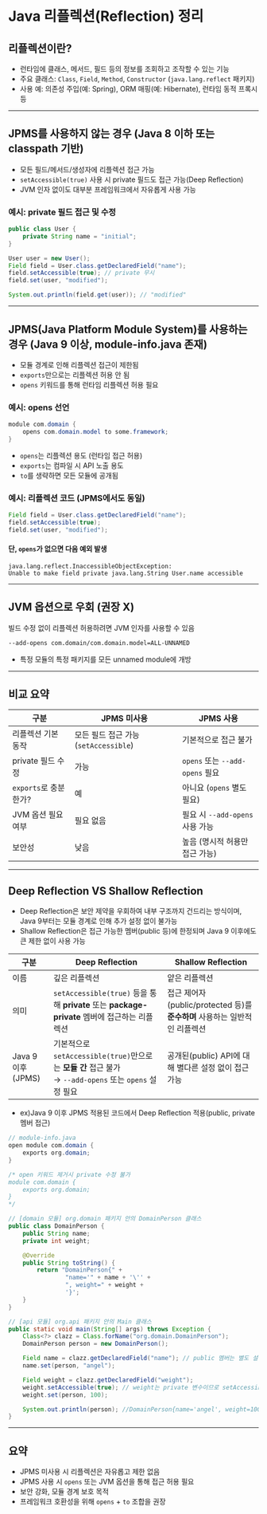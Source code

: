 # Java 리플렉션(Reflection) 정리

## 리플렉션이란?

- 런타임에 클래스, 메서드, 필드 등의 정보를 조회하고 조작할 수 있는 기능
- 주요 클래스: `Class`, `Field`, `Method`, `Constructor` (`java.lang.reflect` 패키지)
- 사용 예: 의존성 주입(예: Spring), ORM 매핑(예: Hibernate), 런타임 동적 프록시 등

---

## JPMS를 사용하지 않는 경우 (Java 8 이하 또는 classpath 기반)

- 모든 필드/메서드/생성자에 리플렉션 접근 가능
- `setAccessible(true)` 사용 시 private 필드도 접근 가능(Deep Reflection)
- JVM 인자 없이도 대부분 프레임워크에서 자유롭게 사용 가능

### 예시: private 필드 접근 및 수정

```java
public class User {
    private String name = "initial";
}
```

```java
User user = new User();
Field field = User.class.getDeclaredField("name");
field.setAccessible(true); // private 무시
field.set(user, "modified");

System.out.println(field.get(user)); // "modified"
```

---

## JPMS(Java Platform Module System)를 사용하는 경우 (Java 9 이상, module-info.java 존재)

- 모듈 경계로 인해 리플렉션 접근이 제한됨
- `exports`만으로는 리플렉션 허용 안 됨
- `opens` 키워드를 통해 런타임 리플렉션 허용 필요

### 예시: opens 선언

```java
module com.domain {
    opens com.domain.model to some.framework;
}
```

- `opens`는 리플렉션 용도 (런타임 접근 허용)
- `exports`는 컴파일 시 API 노출 용도
- `to`를 생략하면 모든 모듈에 공개됨

### 예시: 리플렉션 코드 (JPMS에서도 동일)

```java
Field field = User.class.getDeclaredField("name");
field.setAccessible(true);
field.set(user, "modified");
```

#### 단, `opens`가 없으면 다음 예외 발생

```
java.lang.reflect.InaccessibleObjectException: 
Unable to make field private java.lang.String User.name accessible
```

---

## JVM 옵션으로 우회 (권장 X)

빌드 수정 없이 리플렉션 허용하려면 JVM 인자를 사용할 수 있음

```bash
--add-opens com.domain/com.domain.model=ALL-UNNAMED
```

- 특정 모듈의 특정 패키지를 모든 unnamed module에 개방

---

## 비교 요약

| 구분               | JPMS 미사용                      | JPMS 사용                     |
|------------------|-------------------------------|-----------------------------|
| 리플렉션 기본 동작       | 모든 필드 접근 가능 (`setAccessible`) | 기본적으로 접근 불가                 |
| private 필드 수정    | 가능                            | `opens` 또는 `--add-opens` 필요 |
| `exports`로 충분한가? | 예                             | 아니요 (`opens` 별도 필요)         |
| JVM 옵션 필요 여부     | 필요 없음                         | 필요 시 `--add-opens` 사용 가능    |
| 보안성              | 낮음                            | 높음 (명시적 허용만 접근 가능)          |

---

## Deep Reflection VS Shallow Reflection

- Deep Reflection은 보안 제약을 우회하여 내부 구조까지 건드리는 방식이며, Java 9부터는 모듈 경계로 인해 추가 설정 없이 불가능
- Shallow Reflection은 접근 가능한 멤버(public 등)에 한정되며 Java 9 이후에도 큰 제한 없이 사용 가능

| 구분              | Deep Reflection                                                                     | Shallow Reflection                                  |
|-----------------|-------------------------------------------------------------------------------------|-----------------------------------------------------|
| 이름              | 깊은 리플렉션                                                                             | 얕은 리플렉션                                             |
| 의미              | `setAccessible(true)` 등을 통해 **private** 또는 **package-private** 멤버에 접근하는 리플렉션        | 접근 제어자(public/protected 등)를 **준수하며** 사용하는 일반적인 리플렉션 |
| Java 9 이후(JPMS) | 기본적으로 `setAccessible(true)`만으로는 **모듈 간** 접근 불가<br/>→ `--add-opens` 또는 `opens` 설정 필요 | 공개된(public) API에 대해 별다른 설정 없이 접근 가능                 |

- ex)Java 9 이후 JPMS 적용된 코드에서 Deep Reflection 적용(public, private 멤버 접근)

```java
// module-info.java
open module com.domain {
    exports org.domain;
}

/* open 키워드 제거시 private 수정 불가
module com.domain {
    exports org.domain;
}
*/
```

```java
// [domain 모듈] org.domain 패키지 안의 DomainPerson 클래스
public class DomainPerson {
    public String name;
    private int weight;

    @Override
    public String toString() {
        return "DomainPerson{" +
                "name='" + name + '\'' +
                ", weight=" + weight +
                '}';
    }
}
```

```java
// [api 모듈] org.api 패키지 안의 Main 클래스
public static void main(String[] args) throws Exception {
    Class<?> clazz = Class.forName("org.domain.DomainPerson");
    DomainPerson person = new DomainPerson();

    Field name = clazz.getDeclaredField("name"); // public 멤버는 별도 설정 필요없음
    name.set(person, "angel");

    Field weight = clazz.getDeclaredField("weight");
    weight.setAccessible(true); // weight는 private 변수이므로 setAccessible을 호출해 주어야 한다.
    weight.set(person, 100);

    System.out.println(person); //DomainPerson{name='angel', weight=100}
}
```

---

## 요약

- JPMS 미사용 시 리플렉션은 자유롭고 제한 없음
- JPMS 사용 시 `opens` 또는 JVM 옵션을 통해 접근 허용 필요
- 보안 강화, 모듈 경계 보호 목적
- 프레임워크 호환성을 위해 `opens` + `to` 조합을 권장

